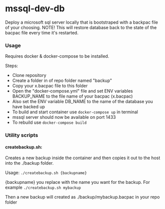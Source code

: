 # mssql-dev-db

Deploy a microsoft sql server locally that is bootstraped with a backpac file of your choosing.
NOTE! This will restore database back to the state of the bacpac file every time it's restarted.

### Usage

Requires docker & docker-compose to be installed.

Steps:
- Clone repository
- Create a folder in of repo folder named "backup"
- Copy your x.bacpac file to this folder
- Open the "docker-compose.yml" file and set ENV variables BACKUP_NAME to the file name of your bacpac (x.bacpac)
- Also set the ENV variable DB_NAME to the name of the database you have backed up
- To build and start container use `docker-compose up` in terminal
- mssql server should now be available on port 1433
- To rebuild use `docker-compose build`

### Utility scripts

#### createbackup.sh:

Creates a new backup inside the container and then copies it out to the host into the ./backup folder.

Usage: `./createbackup.sh {backupname}` 

{backupname} you replace with the name you want for the backup. For example `./createbackup.sh mybackup`

Then a new backup will created as ./backup/mybackup.bacpac in your repo folder